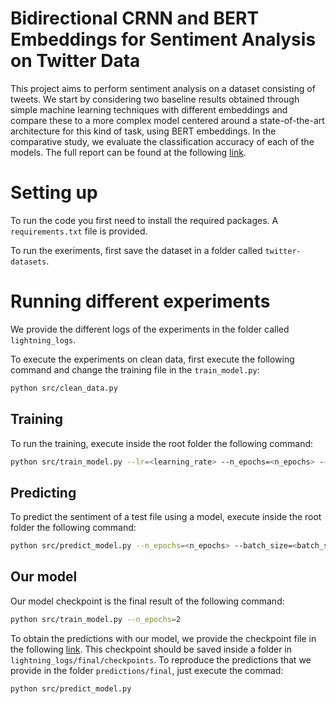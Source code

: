 # Bidirectional CRNN and BERT Embeddings for Sentiment Analysis on Twitter Data
This project aims to perform sentiment analysis on a dataset consisting of tweets. We start by considering two baseline 
results obtained through simple machine learning techniques with different embeddings and compare these to a more 
complex model centered around a state-of-the-art architecture for this kind of task, using BERT embeddings. In the 
comparative study, we evaluate the classification accuracy of each of the models.
The full report can be found at the following [link](https://github.com/LaraNonino/Just_CILlin/blob/011895ccfc1b34bca053bc6c46027ebc7dabcbe6/Report.pdf).
# Setting up
To run the code you first need to install the required packages. A `requirements.txt` file is provided.

To run the exeriments, first save the dataset in a folder called `twitter-datasets`.

# Running different experiments

We provide the different logs of the experiments in the folder called `lightning_logs`. 

To execute the experiments on clean data, first execute the following command and change the training file in the `train_model.py`:

```bash
python src/clean_data.py
```

## Training

To run the training, execute inside the root folder the following command:
```bash
python src/train_model.py --lr=<learning_rate> --n_epochs=<n_epochs> --batch_size=<batch_size> --n_workers=<n_workers> --label_smoothing=<label_smoothing> --sched_step_size=<sched_step_size> --sched_gamma=<sched_gamma>
```

## Predicting

To predict the sentiment of a test file using a model, execute inside the root folder the following command:

```bash
python src/predict_model.py --n_epochs=<n_epochs> --batch_size=<batch_size> --n_workers=<n_workers> --model=<model>
```

## Our model
Our model checkpoint is the final result of the following command:

```bash
python src/train_model.py --n_epochs=2
```

To obtain the predictions with our model, we provide the checkpoint file in the following [link](https://drive.google.com/file/d/1lFxrWlc5EsQ6UJ0oovd07sAGTlZFa_1M/view?usp=sharing). This checkpoint should be saved inside a folder in `lightning_logs/final/checkpoints`. To reproduce the predictions that we provide in the folder `predictions/final`, just execute the commad:

```bash
python src/predict_model.py 
```